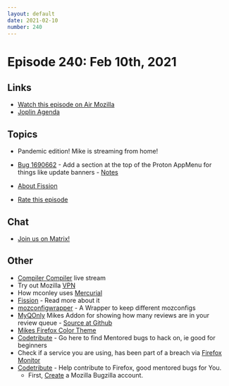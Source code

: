 ```yaml
---
layout: default
date: 2021-02-10
number: 240
---
```


# Episode 240: Feb 10th, 2021

## Links
* [Watch this episode on Air Mozilla](https://mzl.la/joy-of-coding-2021-02-10)
* [Joplin Agenda](https://mikeconley.ca/joc/agendas/Episode-0240.html)

## Topics
* Pandemic edition! Mike is streaming from home!
* [Bug 1690662](https://bugzilla.mozilla.org/show_bug.cgi?id=1690662) - Add a section at the top of the Proton AppMenu for things like update banners - [Notes](https://www.evernote.com/shard/s434/sh/e8a6ae3b-52a5-650c-b88d-fb24f5dfe4e9/09133c9e1c5cd6a607403abc4a4a4dea)
* [About Fission](https://wiki.mozilla.org/Project_Fission)

* [Rate this episode](https://forms.gle/Np8odQuo9phMtzWk7)

## Chat
* [Join us on Matrix!](https://matrix.to/#/!enWuAmKDOEEPYejXRk:mozilla.org?via=mozilla.org&via=raim.ist)

## Other
* [Compiler Compiler](https://www.twitch.tv/codehag) live stream
* Try out Mozilla [VPN](https://vpn.mozilla.org/)
* How mconley uses [Mercurial](https://mikeconley.github.io/documents/How_mconley_uses_Mercurial_for_Mozilla_code)
* [Fission](https://firefox-source-docs.mozilla.org/dom/dom/Fission.html) - Read more about it
* [mozconfigwrapper](https://github.com/ahal/mozconfigwrapper) - A Wrapper to keep different mozconfigs
* [MyQOnly](https://addons.mozilla.org/en-US/firefox/addon/myqonly/) Mikes Addon for showing how many reviews are in your review queue - [Source at Github](https://github.com/mikeconley/myqonly)
* [Mikes Firefox Color Theme](https://addons.mozilla.org/en-US/firefox/addon/electricbluegaloo/)
* [Codetribute](https://codetribute.mozilla.org/) - Go here to find Mentored bugs to hack on, ie good for beginners
* Check if a service you are using, has been part of a breach via [Firefox Monitor](https://monitor.firefox.com/breaches)
* [Codetribute](https://codetribute.mozilla.org/) - Help contribute to Firefox, good mentored bugs for You.
  - First, [Create](https://bugzilla.mozilla.org/createaccount.cgi) a Mozilla Bugzilla account.

